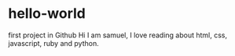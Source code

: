 # hello-world
first project in Github
Hi I am samuel, I love reading about html, css, javascript, ruby and python.
